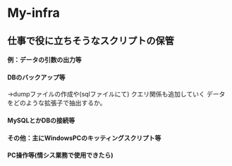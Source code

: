 # My-infra

## 仕事で役に立ちそうなスクリプトの保管

#### 例：データの引数の出力等

#### DBのバックアップ等
→dumpファイルの作成や(sqlファイルにて)
クエリ関係も追加していく
データをどのような拡張子で抽出するか。

####  MySQLとかDBの接続等

#### その他：主にWindowsPCのキッティングスクリプト等

#### PC操作等(情シス業務で使用できたら)


